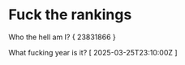 # Fuck the rankings

Who the hell am I?
{ 23831866 }

What fucking year is it?
[ 2025-03-25T23:10:00Z ]

